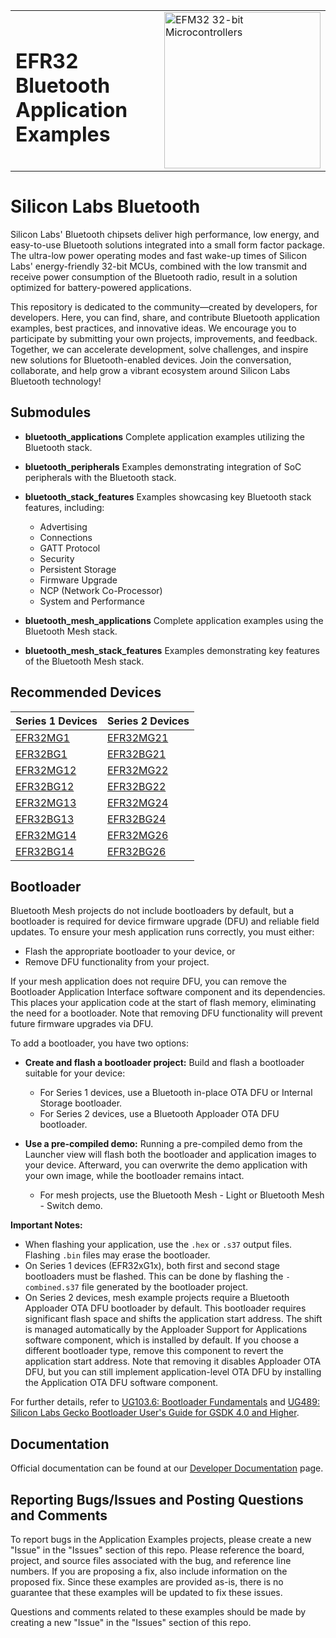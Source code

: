 <table border="0">
  <tr>
    <td align="left" valign="middle">
    <h1>EFR32 Bluetooth Application Examples</h1>
  </td>
  <td align="left" valign="middle">
    <a href="https://www.silabs.com/wireless/bluetooth">
      <img src="http://pages.silabs.com/rs/634-SLU-379/images/WGX-transparent.png"  title="Silicon Labs Gecko and Wireless Gecko MCUs" alt="EFM32 32-bit Microcontrollers" width="250"/>
    </a>
  </td>
  </tr>
</table>

# Silicon Labs Bluetooth #

Silicon Labs' Bluetooth chipsets deliver high performance, low energy, and easy-to-use Bluetooth solutions integrated into a small form factor package. The ultra-low power operating modes and fast wake-up times of Silicon Labs' energy-friendly 32-bit MCUs, combined with the low transmit and receive power consumption of the Bluetooth radio, result in a solution optimized for battery-powered applications.

This repository is dedicated to the community—created by developers, for developers. Here, you can find, share, and contribute Bluetooth application examples, best practices, and innovative ideas. We encourage you to participate by submitting your own projects, improvements, and feedback. Together, we can accelerate development, solve challenges, and inspire new solutions for Bluetooth-enabled devices. Join the conversation, collaborate, and help grow a vibrant ecosystem around Silicon Labs Bluetooth technology!

## Submodules ##

- **bluetooth_applications**
  Complete application examples utilizing the Bluetooth stack.

- **bluetooth_peripherals**
  Examples demonstrating integration of SoC peripherals with the Bluetooth stack.

- **bluetooth_stack_features**
  Examples showcasing key Bluetooth stack features, including:
  - Advertising
  - Connections
  - GATT Protocol
  - Security
  - Persistent Storage
  - Firmware Upgrade
  - NCP (Network Co-Processor)
  - System and Performance

- **bluetooth_mesh_applications**
  Complete application examples using the Bluetooth Mesh stack.

- **bluetooth_mesh_stack_features**
  Examples demonstrating key features of the Bluetooth Mesh stack.

## Recommended Devices ##

| **Series 1 Devices** | **Series 2 Devices** |
|----------------------|----------------------|
| [EFR32MG1](https://www.silabs.com/wireless/zigbee/efr32mg1-series-1-socs) | [EFR32MG21](https://www.silabs.com/wireless/zigbee/efr32mg21-series-2-socs) |
| [EFR32BG1](https://www.silabs.com/wireless/bluetooth/efr32bg1-series-1-socs) | [EFR32BG21](https://www.silabs.com/wireless/bluetooth/efr32bg21-series-2-socs) |
| [EFR32MG12](https://www.silabs.com/wireless/zigbee/efr32mg12-series-1-socs) | [EFR32MG22](https://www.silabs.com/wireless/zigbee/efr32mg21-series-2-socs) |
| [EFR32BG12](https://www.silabs.com/wireless/bluetooth/efr32bg12-series-1-socs) | [EFR32BG22](https://www.silabs.com/wireless/bluetooth/efr32bg22-series-2-socs) |
| [EFR32MG13](https://www.silabs.com/wireless/zigbee/efr32mg13-series-1-socs) | [EFR32MG24](https://www.silabs.com/wireless/zigbee/efr32mg24-series-2-socs)                      |
| [EFR32BG13](https://www.silabs.com/wireless/bluetooth/efr32bg13-series-1-socs) | [EFR32BG24](https://www.silabs.com/wireless/bluetooth/efr32bg24-series-2-socs)                      |
| [EFR32MG14](https://www.silabs.com/wireless/zigbee/efr32mg14-series-1-socs) | [EFR32MG26](https://www.silabs.com/wireless/zigbee/efr32mg26-series-2-socs)                     |
| [EFR32BG14](https://www.silabs.com/wireless/bluetooth/efr32bg14-series-1-socs) | [EFR32BG26](https://www.silabs.com/wireless/bluetooth/efr32bg26-series-2-socs)                     |

## Bootloader ##

Bluetooth Mesh projects do not include bootloaders by default, but a bootloader is required for device firmware upgrade (DFU) and reliable field updates. To ensure your mesh application runs correctly, you must either:

- Flash the appropriate bootloader to your device, or
- Remove DFU functionality from your project.

If your mesh application does not require DFU, you can remove the Bootloader Application Interface software component and its dependencies. This places your application code at the start of flash memory, eliminating the need for a bootloader. Note that removing DFU functionality will prevent future firmware upgrades via DFU.

To add a bootloader, you have two options:

- **Create and flash a bootloader project:**
    Build and flash a bootloader suitable for your device:
  - For Series 1 devices, use a Bluetooth in-place OTA DFU or Internal Storage bootloader.
  - For Series 2 devices, use a Bluetooth Apploader OTA DFU bootloader.

- **Use a pre-compiled demo:**
    Running a pre-compiled demo from the Launcher view will flash both the bootloader and application images to your device. Afterward, you can overwrite the demo application with your own image, while the bootloader remains intact.
  - For mesh projects, use the Bluetooth Mesh - Light or Bluetooth Mesh - Switch demo.

**Important Notes:**

- When flashing your application, use the `.hex` or `.s37` output files. Flashing `.bin` files may erase the bootloader.
- On Series 1 devices (EFR32xG1x), both first and second stage bootloaders must be flashed. This can be done by flashing the `-combined.s37` file generated by the bootloader project.
- On Series 2 devices, mesh example projects require a Bluetooth Apploader OTA DFU bootloader by default. This bootloader requires significant flash space and shifts the application start address. The shift is managed automatically by the Apploader Support for Applications software component, which is installed by default. If you choose a different bootloader type, remove this component to revert the application start address. Note that removing it disables Apploader OTA DFU, but you can still implement application-level OTA DFU by installing the Application OTA DFU software component.

For further details, refer to [UG103.6: Bootloader Fundamentals](https://www.silabs.com/documents/public/user-guides/ug103-06-fundamentals-bootloading.pdf) and [UG489: Silicon Labs Gecko Bootloader User's Guide for GSDK 4.0 and Higher](https://www.silabs.com/documents/public/user-guides/ug489-gecko-bootloader-user-guide-gsdk-4.pdf).

## Documentation ##

Official documentation can be found at our [Developer Documentation](https://docs.silabs.com/bluetooth/latest/) page.

## Reporting Bugs/Issues and Posting Questions and Comments ##

To report bugs in the Application Examples projects, please create a new "Issue" in the "Issues" section of this repo. Please reference the board, project, and source files associated with the bug, and reference line numbers. If you are proposing a fix, also include information on the proposed fix. Since these examples are provided as-is, there is no guarantee that these examples will be updated to fix these issues.

Questions and comments related to these examples should be made by creating a new "Issue" in the "Issues" section of this repo.
